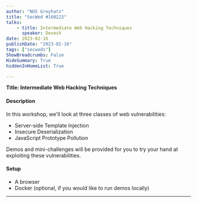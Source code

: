 ```yaml
---
author: "NUS Greyhats"
title: "SecWed #160223"
talks:
    - title: Intermediate Web Hacking Techniques
      speaker: Devesh
date: 2023-02-16
publishDate: "2023-02-16"
tags: ["secweds"]
ShowBreadcrumbs: False
HideSummary: True
hiddenInHomeList: True

---
```


**Title: Intermediate Web Hacking Techniques**

#### Description

In this workshop, we'll look at three classes of web vulnerabilities:
- Server-side Template Injection
- Insecure Deserialization
- JavaScript Prototype Pollution

Demos and mini-challenges will be provided for you to try your hand at exploiting these vulnerabilities.

#### Setup

- A browser
- Docker (optional, if you would like to run demos locally)

----

